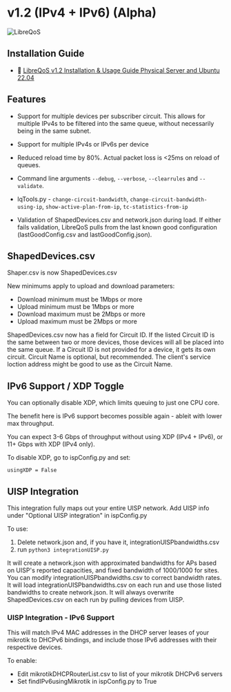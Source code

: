 # v1.2 (IPv4 + IPv6) (Alpha)

<img alt="LibreQoS" src="https://raw.githubusercontent.com/rchac/LibreQoS/main/docs/v1.1-alpha-preview.jpg"></a>

## Installation Guide
- 📄 [LibreQoS v1.2 Installation & Usage Guide Physical Server and Ubuntu 22.04](https://github.com/rchac/LibreQoS/wiki/LibreQoS-v1.2-Installation-&-Usage-Guide-Physical-Server-and-Ubuntu-22.04)

## Features

- Support for multiple devices per subscriber circuit. This allows for multiple IPv4s to be filtered into the same queue, without necessarily being in the same subnet.

- Support for multiple IPv4s or IPv6s per device

- Reduced reload time by 80%. Actual packet loss is <25ms on reload of queues.

- Command line arguments ```--debug```, ```--verbose```, ```--clearrules``` and ```--validate```.

- lqTools.py - ```change-circuit-bandwidth```, ```change-circuit-bandwidth-using-ip```, ```show-active-plan-from-ip```, ```tc-statistics-from-ip```

- Validation of ShapedDevices.csv and network.json during load. If either fails validation, LibreQoS pulls from the last known good configuration (lastGoodConfig.csv and lastGoodConfig.json).

## ShapedDevices.csv
Shaper.csv is now ShapedDevices.csv

New minimums apply to upload and download parameters:

* Download minimum must be 1Mbps or more
* Upload minimum must be 1Mbps or more
* Download maximum must be 2Mbps or more
* Upload maximum must be 2Mbps or more
    
ShapedDevices.csv now has a field for Circuit ID. If the listed Circuit ID is the same between two or more devices, those devices will all be placed into the same queue. If a Circuit ID is not provided for a device, it gets its own circuit. Circuit Name is optional, but recommended. The client's service loction address might be good to use as the Circuit Name.

## IPv6 Support / XDP Toggle
You can optionally disable XDP, which limits queuing to just one CPU core.

The benefit here is IPv6 support becomes possible again - ableit with lower max throughput.

You can expect 3-6 Gbps of throughput without using XDP (IPv4 + IPv6), or 11+ Gbps with XDP (IPv4 only).

To disable XDP, go to ispConfig.py and set:

```usingXDP = False```

## UISP Integration
This integration fully maps out your entire UISP network.
Add UISP info under "Optional UISP integration" in ispConfig.py

To use:
1. Delete network.json and, if you have it, integrationUISPbandwidths.csv
2. run ```python3 integrationUISP.py```

It will create a network.json with approximated bandwidths for APs based on UISP's reported capacities, and fixed bandwidth of 1000/1000 for sites.
You can modify integrationUISPbandwidths.csv to correct bandwidth rates. It will load integrationUISPbandwidths.csv on each run and use those listed bandwidths to create network.json. It will always overwrite ShapedDevices.csv on each run by pulling devices from UISP.

### UISP Integration - IPv6 Support
This will match IPv4 MAC addresses in the DHCP server leases of your mikrotik to DHCPv6 bindings, and include those IPv6 addresses with their respective devices.

To enable:
* Edit mikrotikDHCPRouterList.csv to list of your mikrotik DHCPv6 servers
* Set findIPv6usingMikrotik in ispConfig.py to True

